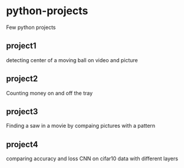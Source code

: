 # python-projects
Few python projects 

## project1 
detecting center of a moving ball on video and picture

## project2
Counting money on and off the tray

## project3
Finding a saw in a movie by compaing pictures with a pattern

## project4
comparing accuracy and loss CNN on cifar10 data with different layers
